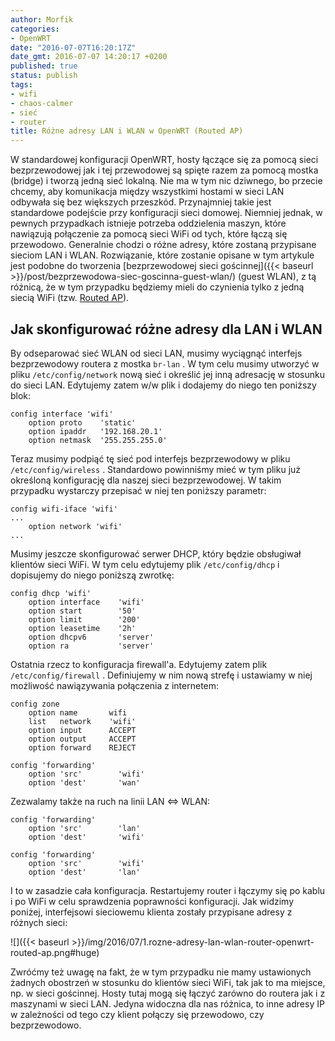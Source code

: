 ```yaml
---
author: Morfik
categories:
- OpenWRT
date: "2016-07-07T16:20:17Z"
date_gmt: 2016-07-07 14:20:17 +0200
published: true
status: publish
tags:
- wifi
- chaos-calmer
- sieć
- router
title: Różne adresy LAN i WLAN w OpenWRT (Routed AP)
---
```


W standardowej konfiguracji OpenWRT, hosty łączące się za pomocą sieci bezprzewodowej jak i tej
przewodowej są spięte razem za pomocą mostka (bridge) i tworzą jedną sieć lokalną. Nie ma w tym nic
dziwnego, bo przecie chcemy, aby komunikacja między wszystkimi hostami w sieci LAN odbywała się bez
większych przeszkód. Przynajmniej takie jest standardowe podejście przy konfiguracji sieci domowej.
Niemniej jednak, w pewnych przypadkach istnieje potrzeba oddzielenia maszyn, które nawiązują
połączenie za pomocą sieci WiFi od tych, które łączą się przewodowo. Generalnie chodzi o różne
adresy, które zostaną przypisane sieciom LAN i WLAN. Rozwiązanie, które zostanie opisane w tym
artykule jest podobne do tworzenia [bezprzewodowej sieci
gościnnej]({{< baseurl >}}/post/bezprzewodowa-siec-goscinna-guest-wlan/) (guest WLAN), z tą
różnicą, że w tym przypadku będziemy mieli do czynienia tylko z jedną siecią WiFi (tzw. [Routed
AP](https://wiki.openwrt.org/doc/recipes/routedap)).

<!--more-->
## Jak skonfigurować różne adresy dla LAN i WLAN

By odseparować sieć WLAN od sieci LAN, musimy wyciągnąć interfejs bezprzewodowy routera z mostka
`br-lan` . W tym celu musimy utworzyć w pliku `/etc/config/network` nową sieć i określić jej inną
adresację w stosunku do sieci LAN. Edytujemy zatem w/w plik i dodajemy do niego ten poniższy blok:

    config interface 'wifi'
        option proto    'static'
        option ipaddr   '192.168.20.1'
        option netmask  '255.255.255.0'

Teraz musimy podpiąć tę sieć pod interfejs bezprzewodowy w pliku `/etc/config/wireless` .
Standardowo powinniśmy mieć w tym pliku już określoną konfigurację dla naszej sieci bezprzewodowej.
W takim przypadku wystarczy przepisać w niej ten poniższy parametr:

    config wifi-iface 'wifi'
    ...
        option network 'wifi'
    ...

Musimy jeszcze skonfigurować serwer DHCP, który będzie obsługiwał klientów sieci WiFi. W tym celu
edytujemy plik `/etc/config/dhcp` i dopisujemy do niego poniższą zwrotkę:

    config dhcp 'wifi'
        option interface    'wifi'
        option start        '50'
        option limit        '200'
        option leasetime    '2h'
        option dhcpv6       'server'
        option ra           'server'

Ostatnia rzecz to konfiguracja firewall'a. Edytujemy zatem plik `/etc/config/firewall` . Definiujemy
w nim nową strefę i ustawiamy w niej możliwość nawiązywania połączenia z internetem:

    config zone
        option name       wifi
        list   network    'wifi'
        option input      ACCEPT
        option output     ACCEPT
        option forward    REJECT

    config 'forwarding'
        option 'src'        'wifi'
        option 'dest'       'wan'

Zezwalamy także na ruch na linii LAN <=> WLAN:

    config 'forwarding'
        option 'src'        'lan'
        option 'dest'       'wifi'

    config 'forwarding'
        option 'src'        'wifi'
        option 'dest'       'lan'

I to w zasadzie cała konfiguracja. Restartujemy router i łączymy się po kablu i po WiFi w celu
sprawdzenia poprawności konfiguracji. Jak widzimy poniżej, interfejsowi sieciowemu klienta zostały
przypisane adresy z różnych sieci:

![]({{< baseurl >}}/img/2016/07/1.rozne-adresy-lan-wlan-router-openwrt-routed-ap.png#huge)

Zwróćmy też uwagę na fakt, że w tym przypadku nie mamy ustawionych żadnych obostrzeń w stosunku do
klientów sieci WiFi, tak jak to ma miejsce, np. w sieci gościnnej. Hosty tutaj mogą się łączyć
zarówno do routera jak i z maszynami w sieci LAN. Jedyna widoczna dla nas różnica, to inne adresy
IP w zależności od tego czy klient połączy się przewodowo, czy bezprzewodowo.
